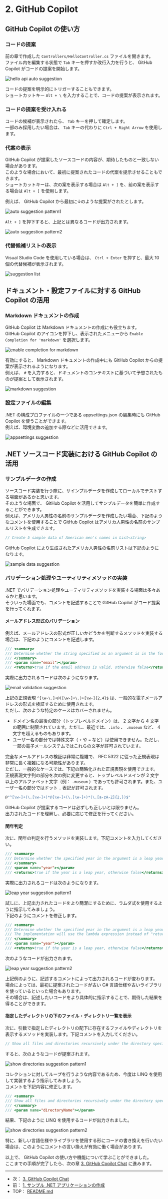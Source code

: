 # 2. GitHub Copilot

## GitHub Copilot の使い方

### コードの提案

前の章で作成した `Controllers/HelloController.cs` ファイルを開きます。  
ファイル内を編集する状態で `Tab` キーを押すか改行入力を行うと、 GitHub Copilot がコードの提案を開始します。

![hello api auto suggestion](./images/2-01_hello_api_auto_suggestion.png)

コードの提案を明示的にトリガーすることもできます。  
ショートカットキー `Alt + \` を入力することで、コードの提案が表示されます。

### コードの提案を受け入れる

コードの候補が表示されたら、 `Tab` キーを押して確定します。  
一部のみ採用したい場合は、 `Tab` キーの代わりに `Ctrl + Right Arrow` を使用します。

### 代案の表示

GitHub Copilot が提案したソースコードの内容が、期待したものと一致しない場合があります。  
このような場合において、最初に提案されたコードの代案を提示させることもできます。  
ショートカットキーは、次の案を表示する場合は `Alt + ]` を、前の案を表示する場合は `Alt + [` を使用します。

例えば、 GitHub Copilot から最初に↓のような提案がされたとします。

![auto suggestion pattern1](./images/2-02_auto_suggestion_pattern1.png)

`Alt + ]` を押下すると、上記とは異なるコードが出力されます。

![auto suggestion pattern2](./images/2-03_auto_suggestion_pattern2.png)

### 代替候補リストの表示

Visual Studio Code を使用している場合は、 `Ctrl + Enter` を押すと、最大 10 個の代替候補が表示されます。

![suggestion list](./images/2-04_suggestion_list.png)

## ドキュメント・設定ファイルに対する GitHub Copilot の活用

### Markdown ドキュメントの作成

GitHub Copilot は Markdown ドキュメントの作成にも役立ちます。  
GitHub Copilot のアイコンを押下し、表示されたメニューから `Enable Completion for 'markdown'` を選択します。

![enable completion for markdown](./images/2-05_enable_completion_for_markdown.png)

有効にすると、 Markdown ドキュメントの作成中にも GitHub Copilot からの提案が表示されるようになります。  
例えば、 `#` を入力すると、ドキュメントのコンテキストに基づいて予想されたものが提案として表示されます。

![markdown suggestion](./images/2-06_markdown_suggestion.png)

### 設定ファイルの編集

.NET の構成プロファイルの一つである appsettings.json の編集時にも GitHub Copilot を使うことができます。  
例えば、環境変数の追加する際などに活用できます。

![appsettings suggestion](./images/2-07_appsettings_suggestion.png)

## .NET ソースコード実装における GitHub Copilot の活用

### サンプルデータの作成

ソースコード実装を行う際に、サインプルデータを作成してローカルでテストする場面があるかと思います。  
そのような場面で、 GitHub Copilot を活用してサンプルデータを簡単に作成することができます。  
例えば、アメリカ人男性の名前のサンプルデータを作成したい場合、下記のようなコメントを使用することで GitHub Copilot はアメリカ人男性の名前のサンプルリストを生成できます。

```csharp
// Create 5 sample data of American men's names in List<string>
```

GitHub Copilot により生成されたアメリカ人男性の名前リストは下記のようになります。

![sample data suggestion](./images/2-08_sample_data_suggestion.png)

### バリデーション処理やユーティリティメソッドの実装

.NET でバリデーション処理やユーティリティメソッドを実装する場面は多々あるかと思います。  
そういった場面でも、コメントを記述することで GitHub Copilot がコード提案を行ってくれます。

#### メールアドレス形式のバリデーション

例えば、メールアドレスの形式が正しいかどうかを判断するメソッドを実装する場合は、下記のようにコメントを記述します。

```csharp
/// <summary>
/// Determine whether the string specified as an argument is in the format of a valid email address
/// </summary>
/// <param name="email"></param>
/// <returns>true if the email address is valid, otherwise false</returns>
```

実際に出力されるコードは次のようになります。

![email validation suggestion](./images/2-09_email_validation_suggestion.png)

上記の正規表現 `^[\w-\.]+@([\w-]+\.)+[\w-]{2,4}$` は、一般的な電子メールアドレスの形式を検証するために使用されます。  
ただし、次のような特定のケースはカバーされません。

- ドメイン名の最後の部分（トップレベルドメイン）は、 2 文字から 4 文字の範囲に制限されています。ただし、最近では、`.info` 、 `.museum` など、 4 文字を超えるものもあります。
- ユーザー名の部分では特殊文字（ `+` や `=` など）は使用できません。ただし、一部の電子メールシステムではこれらの文字が許可されています。

完全なメールアドレスの検証は非常に複雑で、 RFC 5322 に従った正規表現は非常に長く複雑になる可能性があります。  
ただし、一般的なケースでは、下記の簡略化された正規表現を使用できます。  
正規表現文字列の部分を次の例に変更すると、トップレベルドメインが 2 文字以上のアルファベット文字（例： `.museum` ）であっても許可されます。また、ユーザー名の部分ではドット `.` 表記が許可されます。

```csharp
@"^[\w-]+(\.[\w-]+)*@[\w-]+(\.[\w-]+)*(\.[a-zA-Z]{2,})$"
```

GitHub Copilot が提案するコードは必ずしも正しいとは限りません。  
出力されたコードを理解し、必要に応じて修正を行ってください。

#### 閏年判定

次に、閏年の判定を行うメソッドを実装します。下記コメントを入力してください。

```csharp
/// <summary>
/// Determine whether the specified year in the argument is a leap year
/// </summary>
/// <param name="year"></param>
/// <returns>true if the year is a leap year, otherwise false</returns>
```

実際に出力されるコードは次のようになります。

![leap year suggestion pattern1](./images/2-10_leap_year_suggestion_pattern1.png)

試しに、上記出力されたコードをより簡潔にするために、ラムダ式を使用するように指示してみましょう。  
下記のようにコメントを修正します。

```csharp
/// <summary>
/// Determine whether the specified year in the argument is a leap year
/// The implementation will use the lambda expression instead of "return"
/// </summary>
/// <param name="year"></param>
/// <returns>true if the year is a leap year, otherwise false</returns>
```

次のようなコードが出力されます。

![leap year suggestion pattern2](./images/2-11_leap_year_suggestion_pattern2.png)

上記例のように、記述するコメントによって出力されるコードが変わります。  
場合によっては、最初に提案されたコードが古い C# 言語仕様や古いライブラリを使っているといった場合もあります。  
その場合は、記述したいコードをより具体的に指示することで、期待した結果を得ることができます。

#### 指定したディレクトリの下のファイル・ディレクトリ一覧を表示

次に、引数で指定したディレクトリの配下に存在するファイルやディレクトリを表示するメソッドを実装します。下記コメントを入力してください。

```csharp
// Show all files and directories recursively under the directory specified by the argument
```

すると、次のようなコードが提案されます。

![show directories suggestion pattern1](./images/2-12_show_directories_suggestion_pattern1.png)

コレクションに対してループを行うような内容であるため、今度は LINQ を使用して実装するよう指示してみましょう。  
コメントを下記内容に修正します。

```csharp
/// <summary>
/// Show all files and directories recursively under the directory specified by the argument using LINQ
/// </summary>
/// <param name="directoryName"></param>
```

結果、下記のように LINQ を使用するコードが出力されました。

![show directories suggestion pattern2](./images/2-13_show_directories_suggestion_pattern2.png)

特に、新しい言語仕様やライブラリを使用する形にコードの書き換えを行いたい場合は、このようにコメントの言い換えが有効に働く場合があります。

以上で、 GitHub Copilot の使い方や機能について学ぶことができました。  
ここまでの手順が完了したら、次の章 [3. GitHub Copilot Chat](./3-github-copilot-chat.md) に進みます。

---

- 次： [3. GitHub Copilot Chat](./3-github-copilot-chat.md)
- 前： [1. サンプル .NET アプリケーションの作成](./1-create-sample-app.md)
- TOP： [README.md](./../README.md)
